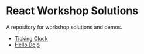 # React Workshop Solutions

A repository for workshop solutions and demos.

* [Ticking Clock](./ticking_clock)
* [Hello Dojo](./hello_dojo)